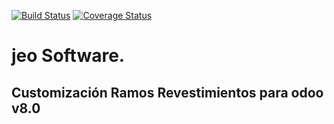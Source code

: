 [![Build Status](https://travis-ci.org/jobiols/reves.svg?branch=8.0)](https://travis-ci.org/jobiols/reves)
[![Coverage Status](https://coveralls.io/repos/github/jobiols/reves/badge.svg?branch=8.0)](https://coveralls.io/github/jobiols/reves?branch=8.0)

# jeo Software.

## Customización Ramos Revestimientos para odoo v8.0
